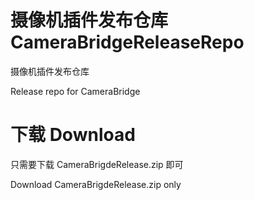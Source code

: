 # 摄像机插件发布仓库 CameraBridgeReleaseRepo
 摄像机插件发布仓库
 
 Release repo for CameraBridge


# 下载 Download
 只需要下载 CameraBrigdeRelease.zip 即可

 Download CameraBrigdeRelease.zip only
 
